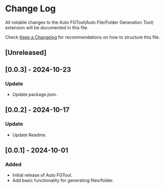# Change Log

All notable changes to the Auto FGTool(Auto File/Folder Generation Tool) extension will be documented in this file.

Check [Keep a Changelog](http://keepachangelog.com/) for recommendations on how to structure this file.

## [Unreleased]

## [0.0.3] - 2024-10-23

### Update

- Update package.json.

## [0.0.2] - 2024-10-17

### Update

- Update Readme.

## [0.0.1] - 2024-10-01

### Added

- Initial release of Auto FGTool.
- Add basic functionality for generating files/folder.

